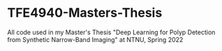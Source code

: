 # TFE4940-Masters-Thesis
All code used in my Master's Thesis "Deep Learning for Polyp Detection from Synthetic Narrow-Band Imaging" at NTNU, Spring 2022
